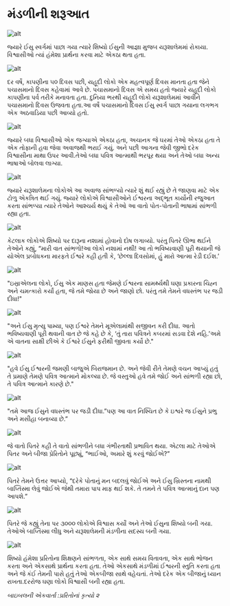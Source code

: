 # મંડળીની શરૂઆત

![alt](https://cdn.door43.org/obs/jpg/360px/obs-en-43-01.jpg)

જ્યારે ઈસુ સ્વર્ગમાં પાછા ગયા ત્યારે શિષ્યો ઈસુની આજ્ઞા મુજબ યરૂશાલેમમાં રોકાયા. વિશ્વાસીઓ ત્યાં હંમેશા પ્રાર્થના કરવા માટે એકઠા થતા હતા.

![alt](https://cdn.door43.org/obs/jpg/360px/obs-en-43-02.jpg)

દર વર્ષે, કાપણીના ૫૦ દિવસ પછી, યહૂદી લોકો એક મહત્વપૂર્ણ દિવસ માનતા હતા જેને પચાસમાનો દિવસ કહેવામાં આવે છે. પચાસમાનો દિવસ એ સમય હતો જ્યારે યહૂદી લોકો કાપણીના પર્વ તરીકે મનાવતા હતા. દુનિયા ભરથી યહૂદી લોકો યરૂશાલેમમાં આવીને પચાસમાનો દિવસ ઉજવતા હતા.આ વર્ષે પચાસમાનો દિવસ ઈસુ સ્વર્ગ પાછા ગયાના લગભગ એક અઠવાડિયા પછી આવ્યો હતો.

![alt](https://cdn.door43.org/obs/jpg/360px/obs-en-43-03.jpg)

જ્યારે બધા વિશ્વાસીઓ એક જગ્યાએ એકઠા હતા, અચાનક જે ઘરમાં તેઓ એકઠા હતા તે એક તોફાની હવા જેવા અવાજથી ભરાઈ ગયું. અને પછી આગના જેવી જીભો દરેક વિશ્વાસીના માથા ઉપર આવી.તેઓ બધા પવિત્ર આત્માથી ભરપૂર થયા અને તેઓ બધા અન્ય ભાષાઓ બોલવા લાગ્યા.

![alt](https://cdn.door43.org/obs/jpg/360px/obs-en-43-04.jpg)

જ્યારે યરૂશાલેમના લોકોએ આ અવાજ સાંભળ્યો ત્યારે શું થઈ રહ્યું છે તે જાણવા માટે એક ટોળુ એકત્રિત થઈ ગયું. જ્યારે લોકોએ વિશ્વાસીઓને ઈશ્વરના અદ્ભૂત કાર્યોની રજુઆત કરતા સાંભળ્યા ત્યારે તેઓને આશ્ચર્ય થયું કે તેઓ આ વાતો પોત-પોતાની ભાષામાં સાંભળી રહ્યા હતા.

![alt](https://cdn.door43.org/obs/jpg/360px/obs-en-43-05.jpg)

કેટલાક લોકોએ શિષ્યો પર દારૂના નશામાં હોવાનો દોષ લગાવ્યો. પરંતુ પિતરે ઊભા થઈને તેઓને કહ્યું, “મારી વાત સાંભળો!આ લોકો નશામાં નથી! આ તો ભવિષ્યવાણી પૂરી થયાની જે યોએલ પ્રબોધકના મારફતે ઈશ્વરે કહી હતી કે, ‘છેલ્લા દિવસોમાં, હું મારો આત્મા રેડી દઈશ.’

![alt](https://cdn.door43.org/obs/jpg/360px/obs-en-43-06.jpg)

"ઇસ્રાએલના લોકો, ઈસુ એક માણસ હતા જેમણે ઈશ્વરના સામર્થ્યથી ઘણા પ્રકારના ચિહ્ન અને ચમત્કારો કર્યાં હતા, જે તમે જોયા છે અને જાણો છો. પરંતુ તમે તેમને વધસ્તંભ પર જડી દીધા!"

![alt](https://cdn.door43.org/obs/jpg/360px/obs-en-43-07.jpg)

"અને ઈસુ મૃત્યુ પામ્યા, પણ ઈશ્વરે તેમને મૂએલામાંથી સજીવન કરી દીધા. આતો ભવિષ્યવાણી પૂરી થવાની વાત છે જે કહે છે કે, ‘તું તારા પવિત્રને કબરમાં સડવા દેશે નહિ.’અમે એ વાતના સાક્ષી છીએ કે ઈશ્વરે ઈસુને ફરીથી જીવતા કર્યો છે."

![alt](https://cdn.door43.org/obs/jpg/360px/obs-en-43-08.jpg)

"હવે ઈસુ ઈશ્વરની જમણી બાજુએ બિરાજમાન છે. અને જેવી રીતે તેમણે વચન આપ્યું હતું તે પ્રમાણે તેમણે પવિત્ર આત્માને મોકલ્યા છે. જે વસ્તુઓ હવે તમે જોઈ અને સાંભળી રહ્યા છો, તે પવિત્ર આત્માને કારણે છે."

![alt](https://cdn.door43.org/obs/jpg/360px/obs-en-43-09.jpg)

"તમે આજ ઈસુને વધસ્તંભ પર જડી દીધા.”પણ આ વાત નિશ્ચિત છે કે ઇશ્વરે જ ઈસુને પ્રભુ અને મસીહા બનાવ્યા છે.”

![alt](https://cdn.door43.org/obs/jpg/360px/obs-en-43-10.jpg)

જે વાતો પિતરે કહી તે વાતો સાંભળીને બધા ગંભીરતાથી પ્રભાવિત થયા. એટલા માટે તેઓએ પિતર અને બીજા પ્રેરિતોને પૂછ્યું, “ભાઈઓ, અમારે શું કરવું જોઈએ?”

![alt](https://cdn.door43.org/obs/jpg/360px/obs-en-43-11.jpg)

પિતરે તેમને ઉત્તર આપ્યો, “દરેકે પોતાનું મન બદલવું જોઈએ અને ઈસુ ખ્રિસ્તના નામથી બાપ્તિસ્મા લેવું જોઈએ જેથી તમારા પાપ માફ થઈ શકે. તે તમને તે પવિત્ર આત્માનું દાન પણ આપશે.”

![alt](https://cdn.door43.org/obs/jpg/360px/obs-en-43-12.jpg)

પિતરે જે કહ્યું તેના પર ૩૦૦૦ લોકોએ વિશ્વાસ કર્યોં અને તેઓ ઈસુના શિષ્યો બની ગયા. તેઓએ બાપ્તિસ્મા લીધુ અને યરૂશાલેમની મંડળીના સદસ્ય બની ગયા.

![alt](https://cdn.door43.org/obs/jpg/360px/obs-en-43-13.jpg)

શિષ્યો હંમેશા પ્રરિતોના શિક્ષણને સાંભળતા, એક સાથે સમય વિતાવતા, એક સાથે ભોજન કરતા અને એકસાથે પ્રાર્થના કરતા હતા. તેઓ એકસાથે મંડળીમાં ઈશ્વરની સ્તુતિ કરતા હતા અને જે કંઈ તેમની પાસે હતું તેઓ એકબીજા સાથે વહેચતાં. તેઓ દરેક એક બીજાનું ધ્યાન રાખતા.દરરોજ ઘણા લોકો વિશ્વાસી બની રહ્યા હતા.

_બાઇબલની એકવાર્તા :પ્રરિતોનાં કૃત્યો ૨_
